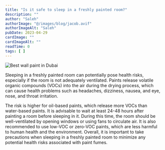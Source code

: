 ```yaml
---
title: "Is it safe to sleep in a freshly painted room?"
description: ""
author: "Saleh"
authorImage: "@/images/blog/jacob.avif"
authorImageAlt: "Saleh"
pubDate: 2023-04-29
cardImage: ""
cardImageAlt: ""
readTime: 0
tags: [ ]
---
```


![Best wall paint in Dubai](https://img1.wsimg.com/isteam/ip/c49a412a-7d5c-4c86-b371-17b58bdd84ac/pexels-malte-luk-1669754.jpg/:/rs=w:1280 "Best wall paint in Dubai")

  
Sleeping in a freshly painted room can potentially pose health risks, especially if the room is not adequately ventilated. Paints release volatile organic compounds (VOCs) into the air during the drying process, which can cause health problems such as headaches, dizziness, nausea, and eye, nose, and throat irritation.

The risk is higher for oil-based paints, which release more VOCs than water-based paints. It is advisable to wait at least 24-48 hours after painting a room before sleeping in it. During this time, the room should be well-ventilated by opening windows or using fans to circulate air. It is also recommended to use low-VOC or zero-VOC paints, which are less harmful to human health and the environment. Overall, it is important to take precautions when sleeping in a freshly painted room to minimize any potential health risks associated with paint fumes.